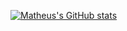 [![Matheus's GitHub stats](https://github-readme-stats.vercel.app/api?username=matheushpr9)](https://github.com/anuraghazra/github-readme-stats&show_icons=true&theme=dracula)
